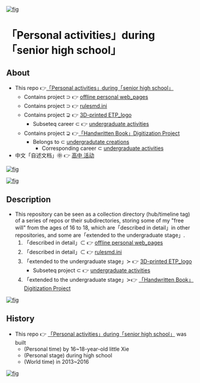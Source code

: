<!-- ![fig](https://raw.githubusercontent.com/ChenZhu-Xie/senior-high-school_activities/master/img/logo.jpg "My Back of a high school graduation「T-shirt」:「ETP project」logo - Github project") -->
[![fig](https://raw.githubusercontent.com/ChenZhu-Xie/senior-high-school_activities/master/img/logo.png "My Back of a high school graduation「T-shirt」:「ETP project」logo - Github project")](https://github.com/ChenZhu-Xie/senior-high-school_activities/tree/master/3__6.1__ETP_3D_logo_project__3.0_year "My Back of a high school graduation「T-shirt」:「ETP project」logo - Github project")

# 「Personal activities」during「senior high school」

## About
* This repo 👉[「Personal activities」during「senior high school」](https://github.com/ChenZhu-Xie/senior-high-school_activities)
    * Contains project ⊃ 👉 [offline personal web_pages](https://github.com/ChenZhu-Xie/offline_web_pages)
    * Contains project ⊃ 👉 [rulesmd.ini](https://github.com/ChenZhu-Xie/rulesmd.ini)
    * Contains project ⊋ 👉 [3D-printed ETP_logo](https://github.com/ChenZhu-Xie/undergraduate_activities/tree/master/10__5.1__Off-Campus_Internships/1__3.1__%E6%B2%88%E5%8C%97%E6%96%B0%E5%8C%BA__1.5_year)
        * Subseteq career ⊂ 👉 [undergraduate activities](https://github.com/ChenZhu-Xie/undergraduate_activities)
    * Contains project ⊋ 👉[「Handwritten Book」Digitization Project](https://github.com/ChenZhu-Xie/3_books_with_cpp)
        * Belongs to ⊂ [undergradutate creations](https://github.com/ChenZhu-Xie/undergraduate_activities/tree/master/06__3.1__Self_Creations)
            * Corresponding career ⊂ [undergraduate activities](https://github.com/ChenZhu-Xie/undergraduate_activities)
* 中文「自述文档」㊥ 👉 [高中 活动](https://gitee.com/ChenZhu-Xie/senior-high-school_activities)

[![fig](https://raw.githubusercontent.com/ChenZhu-Xie/senior-high-school_activities/master/img/我和我的舍友.png "Me and my Roommate.png")](https://github.com/ChenZhu-Xie/senior-high-school_activities/tree/master/photos/Roomate_photos__that_includes_me "Me and my Roommate.png")

[![fig](https://raw.githubusercontent.com/ChenZhu-Xie/senior-high-school_activities/master/img/cover_paperclip.png "The『effect』of modified『rulesmo.ini』in『Mental Omega 3.3.6』.ini")](https://github.com/ChenZhu-Xie/rulesmd.ini "The『effect』of modified『rulesmo.ini』in『Mental Omega 3.3.6』.ini")

## Description
* This repository can be seen as a collection directory (hub/timeline tag) of a series of repos or their subdirectories, storing some of my "free will" from the ages of 16 to 18, which are「described in detail」in other repositories, and some are「extended to the undergraduate stage」.
    1. 「described in detail」⊂ 👉 [offline personal web_pages](https://github.com/ChenZhu-Xie/offline_web_pages)
    2. 「described in detail」⊂ 👉 [rulesmd.ini](https://github.com/ChenZhu-Xie/rulesmd.ini)
    3. 「extended to the undergraduate stage」≻ 👉 [3D-printed ETP_logo](https://github.com/ChenZhu-Xie/undergraduate_activities/tree/master/10__5.1__Off-Campus_Internships/1__3.1__%E6%B2%88%E5%8C%97%E6%96%B0%E5%8C%BA__1.5_year)
        * Subseteq project ⊂ 👉 [undergraduate activities](https://github.com/ChenZhu-Xie/undergraduate_activities)
    4. 「extended to the undergraduate stage」≻👉 [「Handwritten Book」Digitization Project](https://github.com/ChenZhu-Xie/3_books_with_cpp)

<!-- ![fig](https://raw.githubusercontent.com/ChenZhu-Xie/senior-high-school_activities/master/img/7_books_waiting_to_be_digitalized.jpg "My 7 books「waiting to be digitized」- Github project") -->
[![fig](https://raw.githubusercontent.com/ChenZhu-Xie/senior-high-school_activities/master/img/7_books_waiting_to_be_digitalized.png "My 7 books「waiting to be digitized」- GitHub project")](https://github.com/ChenZhu-Xie/senior-high-school_activities/tree/master/4__6.2__Books_digitalization_project__3.0_year "My 7 books「waiting to be digitized」- GitHub project")

## History
* This repo 👉 [「Personal activities」during「senior high school」](https://github.com/ChenZhu-Xie/senior-high-school_activities) was built
    * (Personal time) by 16~18-year-old little Xie
    * (Personal stage) during high school
    * (World time) in 2013~2016

[![fig](https://raw.githubusercontent.com/ChenZhu-Xie/senior-high-school_activities/master/img/webpage_entrance.png "『Portal/Hidden entrance』page.html")](https://github.com/ChenZhu-Xie/offline_web_pages "『Portal/Hidden entrance』page.html")

<!-- ts -->

<!-- ## Software Architecture
Software architecture description

## Installation

1.  xxxx
2.  xxxx
3.  xxxx

## Instructions

1.  xxxx
2.  xxxx
3.  xxxx

## Contribution

1.  Fork the repository
2.  Create Feat_xxx branch
3.  Commit your code
4.  Create Pull Request


## Gitee Feature

1.  You can use Readme\_XXX.md to support different languages, such as Readme\_en.md, Readme\_zh.md
2.  Gitee blog [blog.gitee.com](https://blog.gitee.com)
3.  Explore open source project [https://gitee.com/explore](https://gitee.com/explore)
4.  The most valuable open source project [GVP](https://gitee.com/gvp)
5.  The manual of Gitee [https://gitee.com/help](https://gitee.com/help)
6.  The most popular members  [https://gitee.com/gitee-stars/](https://gitee.com/gitee-stars/) -->
